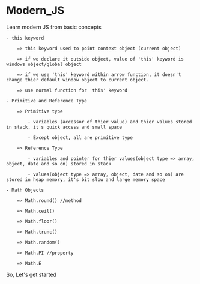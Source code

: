 # Modern_JS
Learn modern JS from basic concepts 

    - this keyword

        => this keyword used to point context object (current object)

        => if we declare it outside object, value of 'this' keyword is windows object/global object

        => if we use 'this' keyword within arrow function, it doesn't change thier default window object to current object.

        => use normal function for 'this' keyword

    - Primitive and Reference Type

        => Primitive type 
        
            - variables (accessor of thier value) and thier values stored in stack, it's quick access and small space

            - Except object, all are primitive type

        => Reference Type 

            - variables and pointer for thier values(object type => array, object, date and so on) stored in stack

            - values(object type => array, object, date and so on) are stored in heap memory, it's bit slow and large memory space

    - Math Objects

        => Math.round() //method

        => Math.ceil()

        => Math.floor()

        => Math.trunc()

        => Math.random()

        => Math.PI //property

        => Math.E
 
So, Let's get started

